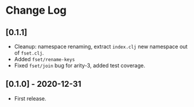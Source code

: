 # Change Log

## [0.1.1]

* Cleanup: namespace renaming, extract `index.clj` new namespace out of `fset.clj`.
* Added `fset/rename-keys`
* Fixed `fset/join` bug for arity-3, added test coverage.

## [0.1.0] - 2020-12-31

- First release.
